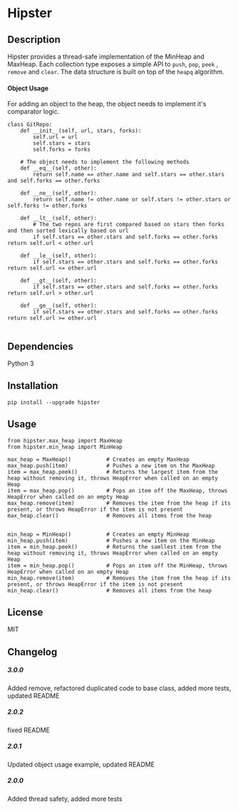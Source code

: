 Hipster
======================


## Description
Hipster provides a thread-safe implementation of the MinHeap and MaxHeap. Each collection type exposes a simple API to ```push```, ```pop```, ```peek``` , ```remove``` and ```clear```.
The data structure is built on top of the ```heapq``` algorithm.
#### Object Usage
For adding an object to the heap, the object needs to implement it's comparator logic.
```
class GitRepo:
    def __init__(self, url, stars, forks):
        self.url = url
        self.stars = stars
        self.forks = forks
    
    # The object needs to implement the following methods
    def __eq__(self, other):
        return self.name == other.name and self.stars == other.stars and self.forks == other.forks

    def __ne__(self, other):
        return self.name != other.name or self.stars != other.stars or self.forks != other.forks
    
    def __lt__(self, other):
        # The two repos are first compared based on stars then forks and then sorted lexically based on url
        if self.stars == other.stars and self.forks == other.forks return self.url < other.url

    def __le__(self, other):
        if self.stars == other.stars and self.forks == other.forks return self.url <= other.url

    def __gt__(self, other):
        if self.stars == other.stars and self.forks == other.forks return self.url > other.url

    def __ge__(self, other):
        if self.stars == other.stars and self.forks == other.forks return self.url >= other.url


```

## Dependencies
Python 3

## Installation
```
pip install --upgrade hipster
```

## Usage

```
from hipster.max_heap import MaxHeap
from hipster.min_heap import MinHeap

max_heap = MaxHeap()           # Creates an empty MaxHeap
max_heap.push(item)            # Pushes a new item on the MaxHeap
item = max_heap.peek()         # Returns the largest item from the heap without removing it, throws HeapError when called on an empty Heap
item = max_heap.pop()          # Pops an item off the MaxHeap, throws HeapError when called on an empty Heap
max_heap.remove(item)          # Removes the item from the heap if its present, or throws HeapError if the item is not present
max_heap.clear()               # Removes all items from the heap


min_heap = MinHeap()           # Creates an empty MinHeap
min_heap.push(item)            # Pushes a new item on the MinHeap
item = min_heap.peek()         # Returns the samllest item from the heap without removing it, throws HeapError when called on an empty Heap
item = min_heap.pop()          # Pops an item off the MinHeap, throws HeapError when called on an empty Heap
min_heap.remove(item)          # Removes the item from the heap if its present, or throws HeapError if the item is not present
min_heap.clear()               # Removes all items from the heap
```

## License
MIT

## Changelog
##### 3.0.0
Added remove, refactored duplicated code to base class, added more tests, updated README
##### 2.0.2
fixed README
##### 2.0.1
Updated object usage example, updated README
##### 2.0.0
Added thread safety, added more tests

